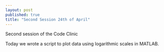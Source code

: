 ```yaml
---
layout: post
published: true
title: "Second Session 24th of April"
---
```

Second session of the Code Clinic


Today we wrote a script to plot data using logarithmic scales in MATLAB.
